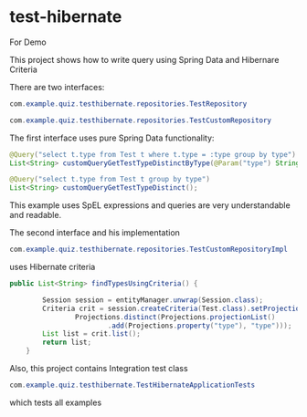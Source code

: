 # test-hibernate
For Demo


This project shows how to write query using Spring Data and Hibernare Criteria

There are two interfaces:
``` java
com.example.quiz.testhibernate.repositories.TestRepository

com.example.quiz.testhibernate.repositories.TestCustomRepository
```

The first interface uses pure Spring Data functionality:

``` java
@Query("select t.type from Test t where t.type = :type group by type")
List<String> customQueryGetTestTypeDistinctByType(@Param("type") String type);

@Query("select t.type from Test t group by type")
List<String> customQueryGetTestTypeDistinct();

```
This example uses SpEL expressions and queries are very understandable and readable.

The second interface and his implementation 
``` java
com.example.quiz.testhibernate.repositories.TestCustomRepositoryImpl
```
uses Hibernate criteria

``` java
public List<String> findTypesUsingCriteria() {

        Session session = entityManager.unwrap(Session.class);
        Criteria crit = session.createCriteria(Test.class).setProjection(
                Projections.distinct(Projections.projectionList()
                        .add(Projections.property("type"), "type")));
        List list = crit.list();
        return list;
    }
```

Also, this project contains Integration test class
``` java
com.example.quiz.testhibernate.TestHibernateApplicationTests
```
which tests all examples
